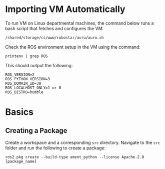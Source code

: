 # Importing VM Automatically

To run VM on Linux departmental machines, the command below runs a bash script that fetches and configures the VM:

`/shared/storage/cs/www/robostar/auro/auro.sh`

Check the ROS environment setup in the VM using the command:

`printenv | grep ROS`

This should output the following:

```
ROS_VERSION=2
ROS_PYTHON_VERSION=3
ROS_DOMAIN_ID=30
ROS_LOCALHOST_ONLY=1 or 0
ROS_DISTRO=humble
```

# Basics

## Creating a Package

Create a workspace and a corresponding `src` directory. Navigate to the `src` folder and run the following to create a package:

`ros2 pkg create --build-type ament_python --license Apache-2.0 [package_name]`


